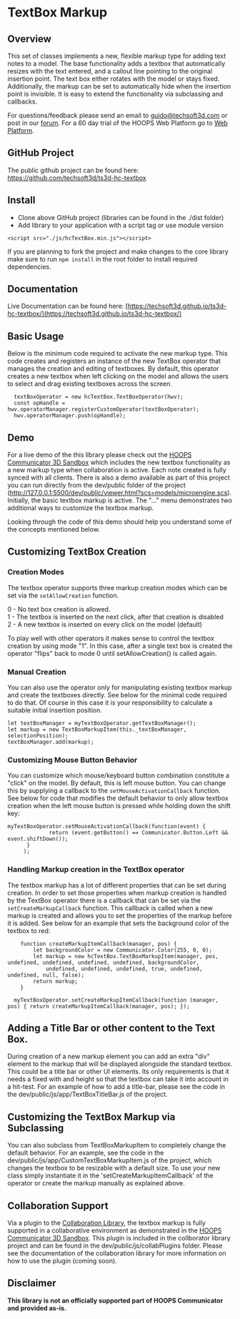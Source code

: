 # TextBox Markup


## Overview
This set of classes implements a new, flexible markup type for adding text notes to a model. The base functionality adds a textbox that automatically resizes with the text entered, and a callout line pointing to the original insertion point. The text box either rotates with the model or stays fixed. Additionally, the markup can be set to automatically hide when the insertion point is invisible. It is easy to extend the functionality via subclassing and callbacks.

For questions/feedback please send an email to guido@techsoft3d.com or post in our [forum](https://forum.techsoft3d.com/). For a 60 day trial of the HOOPS Web Platform go to [Web Platform](https://www.techsoft3d.com/products/hoops/web-platform).


## GitHub Project

The public github project can be found here:  
https://github.com/techsoft3d/ts3d-hc-textbox


## Install

* Clone above GitHub project (libraries can be found in the ./dist folder)
* Add library to your application with a script tag or use module version
```
<script src="./js/hcTextBox.min.js"></script>
```
If you are planning to fork the project and make changes to the core library make sure to run `npm install` in the root folder to install required dependencies.


## Documentation
Live Documentation can be found here: [https://techsoft3d.github.io/ts3d-hc-textbox/](https://techsoft3d.github.io/ts3d-hc-textbox/)

## Basic Usage

Below is the minimum code required to activate the new markup type. This code creates and registers an instance of the new TextBox operator that manages the creation and editing of textboxes. By default, this operator creates a new textbox when left clicking on the model and allows the users to select and drag existing textboxes across the screen.


```
  textBoxOperator = new hcTextBox.TextBoxOperator(hwv);
  const opHandle = hwv.operatorManager.registerCustomOperator(textBoxOperator);
  hwv.operatorManager.push(opHandle);
```

## Demo

For a live demo of the this library please check out the [HOOPS Communicator 3D Sandbox](https://3dsandbox.techsoft3d.com) which includes the new textbox functionality as a new markup type when collaboration is active. Each note created is fully synced with all clients. There is also a demo available as part of this project you can run directly from the dev/public folder of the project (http://127.0.0.1:5500/dev/public/viewer.html?scs=models/microengine.scs). Initially, the basic textbox markup is active. The "..." menu demonstrates two additional ways to customize the textbox markup. 

Looking through the code of this demo should help you understand some of the concepts mentioned below.


## Customizing TextBox Creation

### Creation Modes
The textbox operator supports three markup creation modes which can be set via the `setAllowCreation` function.

0 -  No text box creation is allowed.  
1 -  The textbox is inserted on the next click, after that creation is disabled  
2 -  A new textbox is inserted on every click on the model (default)  

To play well with other operators it makes sense to control the textbox creation by using mode "1". In this case, after a single text box is created the operator "flips" back to mode 0 until setAllowCreation() is called again. 

### Manual Creation
You can also use the operator only for manipulating existing textbox markup and create the textboxes directly. See below for the minimal code required to do that. Of course in this case it is your responsibility to calculate a suitable initial insertion position. 

```
let textBoxManager = myTextBoxOperator.getTextBoxManager();
let markup = new TextBoxMarkupItem(this._textBoxManager, selectionPosition);
textBoxManager.add(markup);
```

### Customizing Mouse Button Behavior

You can customize which mouse/keyboard button combination constitute a "click" on the model. By default, this is left mouse button. You can change this by supplying a callback to the `setMouseActivationCallback` function. See below for code that modifies the default behavior to only allow textbox creation when the left mouse button is pressed while holding down the shift key:

```
myTextBoxOperator.setMouseActivationCallback(function(event) {
             return (event.getButton() == Communicator.Button.Left && event.shiftDown());
      }
     );

```

### Handling Markup creation in the TextBox operator
The textbox markup has a lot of different properties that can be set during creation. In order to set those properties when markup creation is handled by the TextBox operator there is a callback that can be set via the `setCreateMarkupCallback` function. This callback is called when a new markup is created and allows you to set the properties of the markup before it is added. See below for an example that sets the background color of the textbox to red:

```
    function createMarkupItemCallback(manager, pos) {
        let backgroundColor = new Communicator.Color(255, 0, 0);
        let markup = new hcTextBox.TextBoxMarkupItem(manager, pos, undefined, undefined, undefined, undefined, backgroundColor,
            undefined, undefined, undefined, true, undefined, undefined, null, false);
        return markup;
    }

  myTextBoxOperator.setCreateMarkupItemCallback(function (manager, pos) { return createMarkupItemCallback(manager, pos); });

```


## Adding a Title Bar or other content to the Text Box.
During creation of a new markup element you can add an extra "div" element to the markup that will be displayed alongside the standard textbox. This could be a title bar or other UI elements. Its only requirements is that it needs a fixed with and height so that the textbox can take it into account in a hit-test. For an example of how to add a title-bar, please see the code in the dev/public/js/app/TextBoxTitleBar.js of the project.

## Customizing the TextBox Markup via Subclassing
You can also subclass from TextBoxMarkupItem to completely change the default behavior. For an example, see the code in the dev/public/js/app/CustomTextBoxMarkupItem.js of the project, which changes the textbox to be resizable with a default size. To use your new class simply instantiate it in the 'setCreateMarkupItemCallback' of the operator or create the markup manually as explained above.

## Collaboration Support
Via a plugin to the [Collaboration Library](https://github.com/techsoft3d/ts3d-hc-collabServer), the textbox markup is fully supported in a collaborative environment as demonstrated in the [HOOPS Communicator 3D Sandbox](https://3dsandbox.techsoft3d.com). This plugin is included in the collborator library project and can be found in the dev/public/js/collabPlugins folder. Please see the documentation of the collaboration library for more information on how to use the plugin (coming soon).


## Disclaimer
**This library is not an officially supported part of HOOPS Communicator and provided as-is.**


